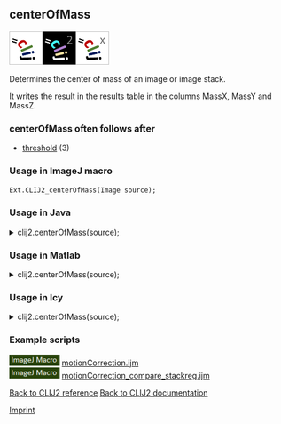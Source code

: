 ## centerOfMass
<img src="images/mini_clij1_logo.png"/><img src="images/mini_clij2_logo.png"/><img src="images/mini_clijx_logo.png"/>

Determines the center of mass of an image or image stack. 

It writes the result in the results table
in the columns MassX, MassY and MassZ.

### centerOfMass often follows after
* <a href="reference_threshold">threshold</a> (3)


### Usage in ImageJ macro
```
Ext.CLIJ2_centerOfMass(Image source);
```




### Usage in Java


<details>

<summary>
clij2.centerOfMass(source);
</summary>
<pre class="highlight">// init CLIJ and GPU
import net.haesleinhuepf.clij2.CLIJ2;
import net.haesleinhuepf.clij.clearcl.ClearCLBuffer;
CLIJ2 clij2 = CLIJ2.getInstance();

// get input parameters
ClearCLBuffer source = clij2.push(sourceImagePlus);
</pre>

<pre class="highlight">
// Execute operation on GPU
double[] resultCenterOfMass = clij2.centerOfMass(source);
</pre>

<pre class="highlight">
//show result
System.out.println(resultCenterOfMass);

// cleanup memory on GPU
clij2.release(source);
</pre>

</details>





### Usage in Matlab


<details>

<summary>
clij2.centerOfMass(source);
</summary>
<pre class="highlight">% init CLIJ and GPU
clij2 = init_clatlab();

% get input parameters
source = clij2.pushMat(source_matrix);
</pre>

<pre class="highlight">
% Execute operation on GPU
double[] resultCenterOfMass = clij2.centerOfMass(source);
</pre>

<pre class="highlight">
% show result
System.out.println(resultCenterOfMass);

% cleanup memory on GPU
clij2.release(source);
</pre>

</details>





### Usage in Icy


<details>

<summary>
clij2.centerOfMass(source);
</summary>
<pre class="highlight">// init CLIJ and GPU
importClass(net.haesleinhuepf.clicy.CLICY);
importClass(Packages.icy.main.Icy);

clij2 = CLICY.getInstance();

// get input parameters
source_sequence = getSequence();
source = clij2.pushSequence(source_sequence);
</pre>

<pre class="highlight">
// Execute operation on GPU
double[] resultCenterOfMass = clij2.centerOfMass(source);
</pre>

<pre class="highlight">
// show result
System.out.println(resultCenterOfMass);

// cleanup memory on GPU
clij2.release(source);
</pre>

</details>





### Example scripts
<a href="https://github.com/clij/clij2-docs/blob/master/src/main/macro/motionCorrection.ijm"><img src="images/language_macro.png" height="20"/></a> [motionCorrection.ijm](https://github.com/clij/clij2-docs/blob/master/src/main/macro/motionCorrection.ijm)  
<a href="https://github.com/clij/clij2-docs/blob/master/src/main/macro/motionCorrection_compare_stackreg.ijm"><img src="images/language_macro.png" height="20"/></a> [motionCorrection_compare_stackreg.ijm](https://github.com/clij/clij2-docs/blob/master/src/main/macro/motionCorrection_compare_stackreg.ijm)  


[Back to CLIJ2 reference](https://clij.github.io/clij2-docs/reference)
[Back to CLIJ2 documentation](https://clij.github.io/clij2-docs)

[Imprint](https://clij.github.io/imprint)
